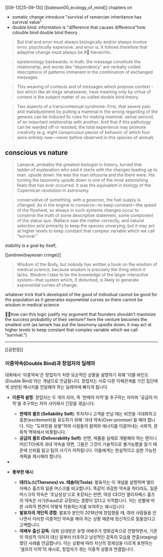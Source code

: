 [[09-13|25-09-13]]
[[bateson00_ecology_of_mind]]
chapters on
- somatic change introduce "survival of ramarcian inheritance has survival value" 
- double bind: information is "difference that causes difference"how cdouble bind  double bind theory 
> But trial and error must always biologically and/or always involve error, psychically expensive. and error is. It follows therefore that adaptive change must always be #🌲 hierarchic.


> epistemology backwards: in truth, the message constitute the relationship, and words like "dependency" are verbally coded descriptions of patterns immanent in the combination of exchanged messages.


> This weaving of contexts and of messages which propose context - but which like all msgs whatsoever,  have meaning only by virtue of context is the subject matter of so-called double bind theory

> Two aspects of a transcontextual syndrome: First, that severe pain and maladjustment by putting a mammal in the wrong regarding of the genesis can be induced its rules for making mammal. sense second, of an important relationship with another. And that if this pathology can be warded off or resisted, the total experience may promote creativity (e.g. eight conspicuous pieces of behavior of which four were entirely new—never before observed in this species of animal).


## conscious vs nature
> Lamarck, probably the greatest biologist in history, turned that ladder:of explanation who said it starts with the changes leading up to man. upside down. He was the man infusoria and tha there were. His turning the taxonomy upside down is one of the most astonishing feats that has ever occurred. It was the equivalent in biology of the Copernican revolution in astronomy.



> conservative of something. with a governor, the fuel supply is changed. As in the engine to conserve—to keep constant—the speed of the flywheel, so always in such systems changes occur to conserve the truth of some descriptive statement, some component of the status quo. Wallace saw the matter correctly, and natural selection acts primarily to keep the species unvarying; but it may act at higher levels to keep constant that complex variable which we call “survival.”

stability is a goal by itself, 

[[andrew(bayesian cringe)]]

> Wisdom of the Body, but nobody has written a book on the wisdom of medical science, because wisdom is precisely the thing which it lacks. Wisdom I take to be the knowledge of the larger interactive system—that system which, if disturbed, is likely to generate exponential curves of change.

whatever trick that’s developed of the good of individual cannot be good for the population as it generates exponential curves so there cannot be wisdom in medical science

🙋‍♀️how can this logic justify my argument that founders shouldn't maximize the success probability of their venture? here the venture becomes the smallest unit (as lamark has put the taxomony upsidie down; it may act at higher levels to keep constant that complex variable which we call “survival.”)




---

[[공현정]]
### 이중약속(Double Bind)과 창업자의 딜레마

대화에서 '이중약속'은 창업자가 처한 모순적인 상황을 설명하기 위해 '더블 바인드(Double Bind)'라는 개념으로 언급됩니다. 창업자는 서로 다른 이해관계를 가진 집단에게 상반된 메시지를 전달해야 하는 딜레마에 빠지게 됩니다.

- **이론적 설명**: 창업자는 두 개의 자아, 즉 '판매의 미학'을 추구하는 자아와 '공급의 미학'을 추구하는 자아 사이에서 긴장을 겪습니다.
    
    - **판매의 셀프 (Sellability Self)**: 투자자나 고객을 만날 때는 비전을 극대화하고 흥분(excitement)을 유도하기 위해 '과대 약속(Over-promise)'을 해야 합니다. 이는 "도파민을 유발"하여 사람들의 참여와 에너지를 이끌어내는 사회적, 문화적 맥락에서 비롯됩니다.
    - **공급의 셀프 (Deliverability Self)**: 반면, 제품을 실제로 개발해야 하는 엔지니어(CTO)에게 과대 약속을 하면, 그들은 그것이 기술적으로 불가능함을 알기 때문에 신뢰를 잃고 팀의 사기가 저하됩니다. 이들에게는 현실적이고 실현 가능한 계획을 제시해야 합니다.
- 
- **풍부한 예시**:
    
    - **테라노스(Theranos) vs. 테슬라(Tesla)**: 발표자는 이 개념을 설명하며 엘리자베스 홈즈와 일론 머스크를 비교합니다. 똑같이 과감한 약속을 하더라도, 일론 머스크의 약속은 '초남성성'으로 포장되는 반면, 여성 CEO인 엘리자베스 홈즈의 약속은 사기(fraud)로 규정되는 경향이 있다고 지적합니다. 이는 성별에 따른 사회적 편견이 어떻게 작용하는지를 보여주는 예시입니다.
    - **발표자의 개인적 경험**: 발표자 본인이 2018년에 창업했을 때, 여러 사람들을 만나면서 이러한 이중적인 약속을 해야 하는 상황 때문에 정신적으로 힘들었다고 고백합니다.
    - **여배우 출신 감독**: 대화 상대방은 유명 여배우가 영화감독으로 전향하면서, 기존의 여성적 이미지 대신 일부러 터프하고 남성적인 감독의 모습을 연출(staging)했던 사례를 언급합니다. 이는 상황에 따라 자신의 정체성을 다르게 표현하는 '셀프의 미학'의 예시로, 창업자가 겪는 이중적 상황과 연결됩니다.

